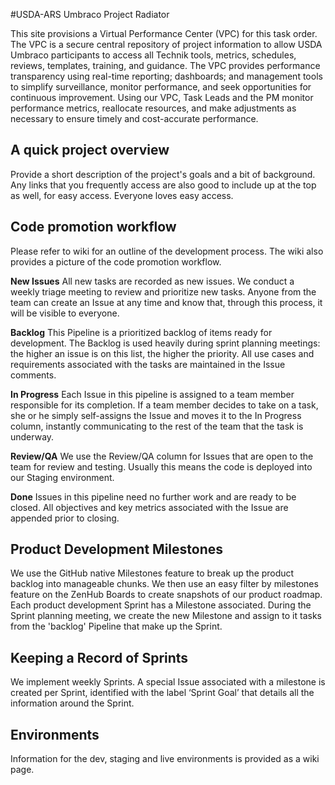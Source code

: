 #USDA-ARS Umbraco Project Radiator

This site provisions a Virtual Performance Center (VPC) for this task order. The VPC is a secure central repository of project information to allow USDA Umbraco participants to access all Technik tools, metrics, schedules, reviews, templates, training, and guidance. The VPC provides performance transparency using real-time reporting; dashboards; and management tools to simplify surveillance, monitor performance, and seek opportunities for continuous improvement. Using our VPC, Task Leads and the PM monitor performance metrics, reallocate resources, and make adjustments as necessary to ensure timely and cost-accurate performance.

## A quick project overview

Provide a short description of the project's goals and a bit of background. Any links that you frequently access are also good to include up at the top as well, for easy access. Everyone loves easy access.

## Code promotion workflow

Please refer to wiki for an outline of the development process. The wiki also provides a picture of the code promotion workflow. 

**New Issues** All new tasks are recorded as new issues. We conduct a weekly triage meeting to review and prioritize new tasks. Anyone from the team can create an Issue at any time and know that, through this process, it will be visible to everyone. 

**Backlog** This Pipeline is a prioritized backlog of items ready for development. The Backlog is used heavily during sprint planning meetings: the higher an issue is on this list, the higher the priority. All use cases and requirements associated with the tasks are maintained in the Issue comments. 

**In Progress** Each Issue in this pipeline is assigned to a team member responsible for its completion. If a team member decides to take on a task, she or he simply self-assigns the Issue and moves it to the In Progress column, instantly communicating to the rest of the team that the task is underway. 

**Review/QA** We use the Review/QA column for Issues that are open to the team for review and testing. Usually this means the code is deployed into our Staging environment. 

**Done** Issues in this pipeline need no further work and are ready to be closed. All objectives and key metrics associated with the Issue are appended prior to closing. 

## Product Development Milestones

We use the GitHub native Milestones feature to break up the product backlog into manageable chunks. We then use an easy filter by milestones feature on the ZenHub Boards to create snapshots of our product roadmap. Each product development Sprint has a Milestone associated. During the Sprint planning meeting, we create the new Milestone and assign to it tasks from the 'backlog' Pipeline that make up the Sprint. 

## Keeping a Record of Sprints

We implement weekly Sprints.  A special Issue associated with a milestone is created per Sprint, identified with the label ‘Sprint Goal’ that details all the information around the Sprint. 

## Environments

Information for the dev, staging and live environments is provided as a wiki page.
